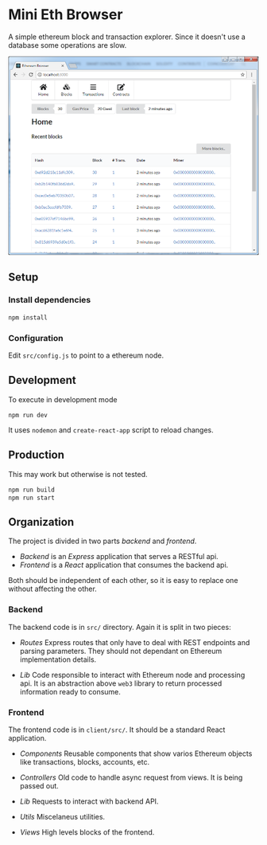 # Mini Eth Browser

A simple ethereum block and transaction explorer.
Since it doesn't use a database some operations
are slow.

![Mini Eth Browser](./mini-eth-browser.png)

## Setup

### Install dependencies

```sh
npm install
```

### Configuration

Edit `src/config.js` to point to a ethereum node.

## Development

To execute in development mode

```
npm run dev
```

It uses `nodemon` and `create-react-app` script to
reload changes.

## Production

This may work but otherwise is not tested.

```
npm run build
npm run start
```

## Organization

The project is divided in two parts _backend_ and _frontend_.

*   _Backend_ is an _Express_ application that serves a RESTful api.
*   _Frontend_ is a _React_ application that consumes the backend api.

Both should be independent of each other, so it is easy to replace
one without affecting the other.

### Backend

The backend code is in `src/` directory. Again it is split in
two pieces:

*   _Routes_ Express routes that only have to deal with REST
    endpoints and parsing parameters. They should not dependant on
    Ethereum implementation details.

*   _Lib_ Code responsible to interact with Ethereum node and
    processing api. It is an abstraction above `web3` library
    to return processed information ready to consume.

### Frontend

The frontend code is in `client/src/`. It should be a standard
React application.

*   _Components_ Reusable components that show varios
    Ethereum objects like transactions, blocks, accounts, etc.

*   _Controllers_ Old code to handle async request from views.
    It is being passed out.

*   _Lib_ Requests to interact with backend API.

*   _Utils_ Miscelaneus utilities.

*   _Views_ High levels blocks of the frontend.
